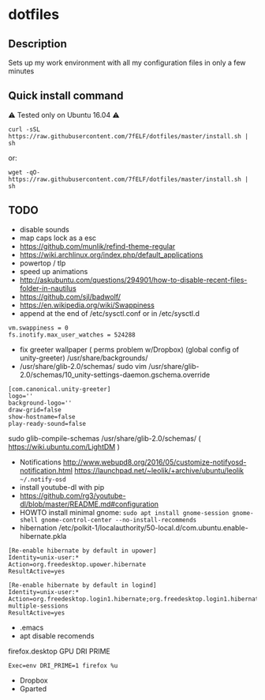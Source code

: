 # dotfiles

## Description
Sets up my work environment with all my configuration files in only a few minutes

## Quick install command
:warning: Tested only on Ubuntu 16.04 :warning:
```
curl -sSL https://raw.githubusercontent.com/7fELF/dotfiles/master/install.sh | sh
```
or:
```
wget -qO- https://raw.githubusercontent.com/7fELF/dotfiles/master/install.sh | sh
```

## TODO

- disable sounds
- map caps lock as a esc
- https://github.com/munlik/refind-theme-regular
- https://wiki.archlinux.org/index.php/default_applications
- powertop / tlp
- speed up animations
- http://askubuntu.com/questions/294901/how-to-disable-recent-files-folder-in-nautilus
- https://github.com/sjl/badwolf/
- https://en.wikipedia.org/wiki/Swappiness
- append at the end of /etc/sysctl.conf or in /etc/sysctl.d
```
vm.swappiness = 0
fs.inotify.max_user_watches = 524288
```
- fix greeter wallpaper ( perms problem w/Dropbox) (global config of unity-greeter)
/usr/share/backgrounds/
- /usr/share/glib-2.0/schemas/
sudo vim /usr/share/glib-2.0/schemas/10_unity-settings-daemon.gschema.override
```
[com.canonical.unity-greeter]
logo=''
background-logo=''
draw-grid=false
show-hostname=false
play-ready-sound=false
```

sudo glib-compile-schemas /usr/share/glib-2.0/schemas/
( https://wiki.ubuntu.com/LightDM  )
- Notifications
http://www.webupd8.org/2016/05/customize-notifyosd-notification.html
https://launchpad.net/~leolik/+archive/ubuntu/leolik
`~/.notify-osd`
- install youtube-dl with pip
- https://github.com/rg3/youtube-dl/blob/master/README.md#configuration
- HOWTO install minimal gnome:
`sudo apt install gnome-session gnome-shell gnome-control-center --no-install-recommends`
- hibernation /etc/polkit-1/localauthority/50-local.d/com.ubuntu.enable-hibernate.pkla
```
[Re-enable hibernate by default in upower]
Identity=unix-user:*
Action=org.freedesktop.upower.hibernate
ResultActive=yes

[Re-enable hibernate by default in logind]
Identity=unix-user:*
Action=org.freedesktop.login1.hibernate;org.freedesktop.login1.hibernate-multiple-sessions
ResultActive=yes
```
- .emacs
- apt disable recomends

firefox.desktop GPU DRI PRIME
```
Exec=env DRI_PRIME=1 firefox %u
```
- Dropbox
- Gparted
